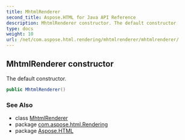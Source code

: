 ```yaml
---
title: MhtmlRenderer
second_title: Aspose.HTML for Java API Reference
description: MhtmlRenderer constructor. The default constructor
type: docs
weight: 10
url: /net/com.aspose.html.rendering/mhtmlrenderer/mhtmlrenderer/
---
```

## MhtmlRenderer constructor

The default constructor.

```java
public MhtmlRenderer()
```

### See Also

* class [MhtmlRenderer](../)
* package [com.aspose.html.Rendering](../../mhtmlrenderer/)
* package [Aspose.HTML](../../../)
